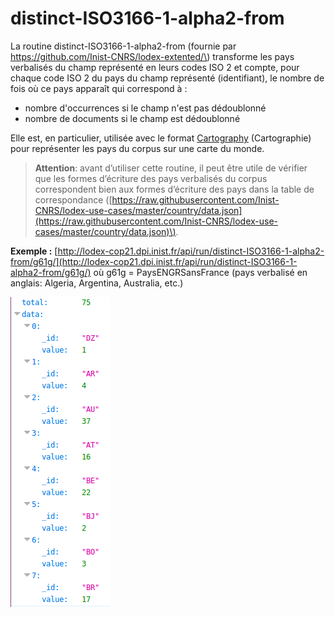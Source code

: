 # distinct-ISO3166-1-alpha2-from

La routine distinct-ISO3166-1-alpha2-from \(fournie par https://github.com/Inist-CNRS/lodex-extented/\) transforme les pays verbalisés du champ représenté en leurs codes ISO 2 et compte, pour chaque code ISO 2 du pays du champ représenté \(identifiant\), le nombre de fois où ce pays apparaît qui correspond à :

* nombre d'occurrences si le champ n'est pas dédoublonné
* nombre de documents si le champ est dédoublonné

Elle est, en particulier, utilisée avec le format [Cartography](/Administration/Modèle/Format/Cartography.md) \(Cartographie\) pour représenter les pays du corpus sur une carte du monde.

> **Attention**: avant d’utiliser cette routine, il peut être utile de vérifier que les formes d’écriture des pays verbalisés du corpus correspondent bien aux formes d’écriture des pays dans la table de correspondance \([https://raw.githubusercontent.com/Inist-CNRS/lodex-use-cases/master/country/data.json](https://raw.githubusercontent.com/Inist-CNRS/lodex-use-cases/master/country/data.json)\).

**Exemple :** [http://lodex-cop21.dpi.inist.fr/api/run/distinct-ISO3166-1-alpha2-from/g61g/](http://lodex-cop21.dpi.inist.fr/api/run/distinct-ISO3166-1-alpha2-from/g61g/) où g61g = PaysENGRSansFrance \(pays verbalisé en anglais: Algeria, Argentina, Australia, etc.\)

![Résultat JSON de la routine distinct-ISO3166-1-alpha2-from](/assets/RoutineDistinctISO31661Alpha2From.png)

